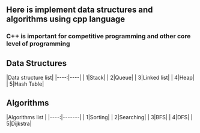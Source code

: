 ## Here is implement data structures and algorithms using cpp language
### C++ is important for competitive programming and other core level of programming
## Data Structures
|Data structure list|
|----:|----|
|   1|Stack|
|   2|Queue|
|   3|Linked list|
|   4|Heap|
|   5|Hash Table|

## Algorithms
|Algorithms list   |
|----:|-------|
|   1|Sorting|
|   2|Searching|
|   3|BFS|
|   4|DFS|
|   5|Dijkstra|
